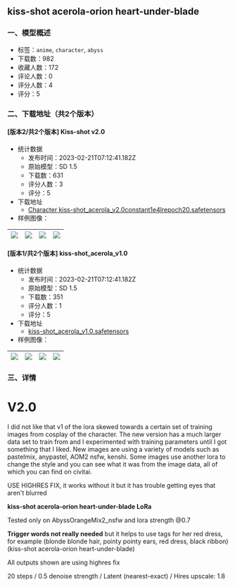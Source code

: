 ## kiss-shot acerola-orion heart-under-blade
### 一、模型概述

- 标签：`anime`, `character`, `abyss`
- 下载数：982
- 收藏人数：172
- 评论人数：0
- 评分人数：4
- 评分：5

### 二、下载地址（共2个版本）

#### [版本2/共2个版本] Kiss-shot v2.0

- 统计数据
  - 发布时间：2023-02-21T07:12:41.182Z
  - 原始模型：SD 1.5
  - 下载数：631
  - 评分人数：3
  - 评分：5
- 下载地址
  - [Character kiss-shot_acerola_v2.0constant1e4lrepoch20.safetensors](https://civitai.com/api/download/models/8588)
- 样例图像：

| <img src="https://image.civitai.com/xG1nkqKTMzGDvpLrqFT7WA/baf61482-caa9-4000-ce00-d0b04af50800/width=450/81709.jpeg" /> | <img src="https://image.civitai.com/xG1nkqKTMzGDvpLrqFT7WA/d2e7548a-89c3-48d3-dfc7-74105bd29e00/width=450/81708.jpeg" /> | <img src="https://image.civitai.com/xG1nkqKTMzGDvpLrqFT7WA/c2d76f47-f826-43a3-fb33-477afcb98a00/width=450/81707.jpeg" /> | <img src="https://image.civitai.com/xG1nkqKTMzGDvpLrqFT7WA/c94d0ec0-ecbf-4075-3329-9f72afb57500/width=450/81706.jpeg" /> |
| ---- | ---- | ---- | ---- |

#### [版本1/共2个版本] kiss-shot_acerola_v1.0

- 统计数据
  - 发布时间：2023-02-21T07:12:41.182Z
  - 原始模型：SD 1.5
  - 下载数：351
  - 评分人数：1
  - 评分：5
- 下载地址
  - [kiss-shot_acerola_v1.0.safetensors](https://civitai.com/api/download/models/6863)
- 样例图像：

| <img src="https://image.civitai.com/xG1nkqKTMzGDvpLrqFT7WA/62b197b1-ac5d-440a-aee6-dc6b7419e800/width=450/62721.jpeg" /> | <img src="https://image.civitai.com/xG1nkqKTMzGDvpLrqFT7WA/f8bbb96f-857e-4b83-2067-60d15897b300/width=450/62729.jpeg" /> | <img src="https://image.civitai.com/xG1nkqKTMzGDvpLrqFT7WA/0583161d-8028-418d-aa26-2b505e1c4800/width=450/62728.jpeg" /> | <img src="https://image.civitai.com/xG1nkqKTMzGDvpLrqFT7WA/e9ca4195-0125-4b85-625d-edb0857ea900/width=450/62727.jpeg" /> |
| ---- | ---- | ---- | ---- |


### 三、详情
<h1>V2.0</h1><p>I did not like that v1 of the lora skewed towards a certain set of training images from cosplay of the character. The new version has a much larger data set to train from and I experimented with training parameters until I got something that I liked. New images are using a variety of models such as pastelmix, anypastel, AOM2 nsfw, kenshi. Some images use another lora to change the style and you can see what it was from the image data, all of which you can find on civitai.</p><p>USE HIGHRES FIX, it works without it but it has trouble getting eyes that aren't blurred</p><p><strong>kiss-shot acerola-orion heart-under-blade LoRa</strong></p><p>Tested only on AbyssOrangeMix2_nsfw and lora strength @0.7</p><p><strong>Trigger words not really needed</strong> but it helps to use tags for her red dress, for example (blonde blonde hair, pointy pointy ears, red dress, black ribbon) (kiss-shot acerola-orion heart-under-blade)</p><p></p><p>All outputs shown are using highres fix</p><p>20 steps / 0.5 denoise strength / Latent (nearest-exact) / Hires upscale: 1.8</p><h3></h3><p></p>